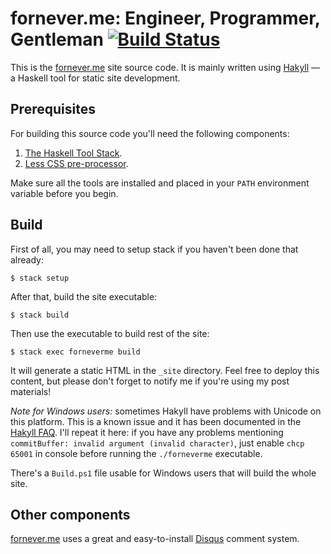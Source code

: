 fornever.me: Engineer, Programmer, Gentleman [![Build Status](https://travis-ci.org/ForNeVeR/fornever.me.svg?branch=master)](https://travis-ci.org/ForNeVeR/fornever.me)
============================================

This is the [fornever.me](http://fornever.me) site source code. It is mainly
written using [Hakyll](http://jaspervdj.be/hakyll/) — a Haskell tool for static
site development.

Prerequisites
-------------

For building this source code you'll need the following components:

1. [The Haskell Tool Stack][stack].
2. [Less CSS pre-processor][less].

Make sure all the tools are installed and placed in your `PATH` environment
variable before you begin.

Build
-----

First of all, you may need to setup stack if you haven't been done that already:

    $ stack setup

After that, build the site executable:

    $ stack build

Then use the executable to build rest of the site:

    $ stack exec forneverme build

It will generate a static HTML in the `_site` directory. Feel free to deploy
this content, but please don't forget to notify me if you're using my post
materials!

*Note for Windows users:* sometimes Hakyll have problems with Unicode on this
platform. This is a known issue and it has been documented in the
[Hakyll FAQ][hakyll-faq]. I'll repeat it here: if you have any
problems mentioning `commitBuffer: invalid argument (invalid character)`, just
enable `chcp 65001` in console before running the `./forneverme` executable.

There's a `Build.ps1` file usable for Windows users that will build the whole
site.

Other components
----------------

[fornever.me](http://fornever.me) uses a great and easy-to-install [Disqus](https://disqus.com/) comment system.

[hakyll-faq]: http://jaspervdj.be/hakyll/tutorials/faq.html
[less]: http://lesscss.org/
[stack]: https://github.com/commercialhaskell/stack
